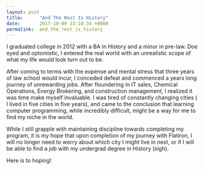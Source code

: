 ```yaml
---
layout: post
title:      "And The Rest Is History"
date:       2017-10-09 23:10:34 +0000
permalink:  and_the_rest_is_history
---
```



I graduated college in 2012 with a BA in History and a minor in pre-law. Doe eyed and optomistic, I entered the real world with an unrealistic scope of what my life would look turn out to be.

After coming to terms with the expense and mental stress that three years of law school would incur, I conceded defeat and commenced a years long journey of unrewarding jobs. After floundering in IT sales, Chemical Operations, Energy Brokering, and construction management, I realized it was time make myself invaluable. I was tired of constantly changing cities ( I lived in five cities in five years), and came to the conclusion that learning computer programming, while incredibly difficult, might be a way for me to find my niche in the world. 

While I still grapple with maintaining discipline towards completing my program, it is my hope that upon completion of my journey with Flatiron, I will no longer need to worry about which city I might live in next, or if I will be able to find a job with my undergrad degree in History (sigh). 

Here is to hoping!
